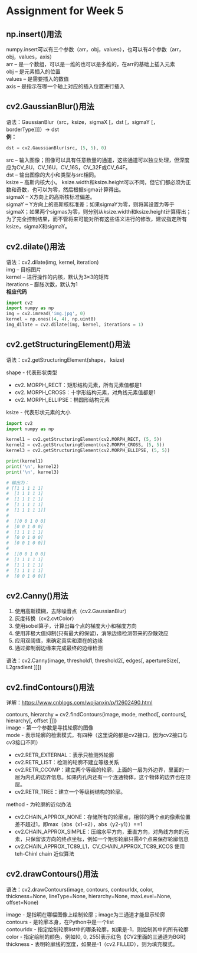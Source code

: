 # Assignment for Week 5
## np.insert()用法
numpy.insert可以有三个参数（arr，obj，values），也可以有4个参数（arr，obj，values，axis）  
arr – 是一个数组，可以是一维的也可以是多维的，在arr的基础上插入元素  
obj – 是元素插入的位置  
values – 是需要插入的数值  
axis – 是指示在哪一个轴上对应的插入位置进行插入  
## cv2.GaussianBlur()用法
语法：GaussianBlur（src，ksize，sigmaX [，dst [，sigmaY [，borderType]]]）-> dst  
**例：**
```python
dst = cv2.GaussianBlur(src, (5, 5), 0)
```
src – 输入图像；图像可以具有任意数量的通道，这些通道可以独立处理，但深度应为CV_8U，CV_16U，CV_16S，CV_32F或CV_64F。  
dst – 输出图像的大小和类型与src相同。  
ksize – 高斯内核大小。 ksize.width和ksize.height可以不同，但​​它们都必须为正数和奇数，也可以为零，然后根据sigma计算得出。  
sigmaX – X方向上的高斯核标准偏差。  
sigmaY – Y方向上的高斯核标准差；如果sigmaY为零，则将其设置为等于sigmaX；如果两个sigmas为零，则分别从ksize.width和ksize.height计算得出；为了完全控制结果，而不管将来可能对所有这些语义进行的修改，建议指定所有ksize，sigmaX和sigmaY。  
## cv2.dilate()用法
语法：cv2.dilate(img, kernel, iteration)  
img – 目标图片  
kernel – 进行操作的内核，默认为3×3的矩阵  
iterations – 膨胀次数，默认为1  
**相应代码**
```python
import cv2
import numpy as np
img = cv2.imread('img.jpg', 0)
kernel = np.ones((4, 4), np.uint8)
img_dilate = cv2.dilate(img, kernel, iterations = 1)
```
## cv2.getStructuringElement()用法
语法：cv2.getStructuringElement(shape， ksize)  

shape - 代表形状类型  
* cv2. MORPH_RECT：矩形结构元素，所有元素值都是1
* cv2. MORPH_CROSS：十字形结构元素，对角线元素值都是1
* cv2. MORPH_ELLIPSE：椭圆形结构元素  

ksize - 代表形状元素的大小  
```python
import cv2
import numpy as np

kernel1 = cv2.getStructuringElement(cv2.MORPH_RECT, (5, 5))
kernel2 = cv2.getStructuringElement(cv2.MORPH_CROSS, (5, 5))
kernel3 = cv2.getStructuringElement(cv2.MORPH_ELLIPSE, (5, 5))

print(kernel1)
print('\n', kernel2)
print('\n', kernel3)

# 输出为：
# [[1 1 1 1 1]
#  [1 1 1 1 1]
#  [1 1 1 1 1]
#  [1 1 1 1 1]
#  [1 1 1 1 1]]
# 
#  [[0 0 1 0 0]
#  [0 0 1 0 0]
#  [1 1 1 1 1]
#  [0 0 1 0 0]
#  [0 0 1 0 0]]
# 
#  [[0 0 1 0 0]
#  [1 1 1 1 1]
#  [1 1 1 1 1]
#  [1 1 1 1 1]
#  [0 0 1 0 0]]
```
## cv2.Canny()用法
1. 使用高斯模糊，去除噪音点（cv2.GaussianBlur）
2. 灰度转换（cv2.cvtColor）
3. 使用sobel算子，计算出每个点的梯度大小和梯度方向
4. 使用非极大值抑制(只有最大的保留)，消除边缘检测带来的杂散效应
5. 应用双阈值，来确定真实和潜在的边缘
6. 通过抑制弱边缘来完成最终的边缘检测

语法：cv2.Canny(image, threshold1, threshold2[, edges[, apertureSize[, L2gradient ]]]) 

## cv2.findContours()用法
详解：<https://www.cnblogs.com/wojianxin/p/12602490.html>

contours, hierarchy = cv2.findContours(image, mode, method[, contours[, hierarchy[, offset ]]])  
image - 第一个参数是寻找轮廓的图像  
mode - 表示轮廓的检索模式，有四种（这里说的都是cv2接口，因为cv2接口与cv3接口不同）
* cv2.RETR_EXTERNAL：表示只检测外轮廓
* cv2.RETR_LIST：检测的轮廓不建立等级关系
* cv2.RETR_CCOMP：建立两个等级的轮廓，上面的一层为外边界，里面的一层为内孔的边界信息。如果内孔内还有一个连通物体，这个物体的边界也在顶层。
* cv2.RETR_TREE：建立一个等级树结构的轮廓。

method - 为轮廓的近似办法
* cv2.CHAIN_APPROX_NONE：存储所有的轮廓点，相邻的两个点的像素位置差不超过1，即max（abs（x1-x2），abs（y2-y1））==1
* cv2.CHAIN_APPROX_SIMPLE：压缩水平方向，垂直方向，对角线方向的元素，只保留该方向的终点坐标，例如一个矩形轮廓只需4个点来保存轮廓信息
* cv2.CHAIN_APPROX_TC89_L1，CV_CHAIN_APPROX_TC89_KCOS 使用teh-Chinl chain 近似算法

## cv2.drawContours()用法
语法：cv2.drawContours(image, contours, contourIdx, color, thickness=None, lineType=None, hierarchy=None, maxLevel=None, offset=None)

image - 是指明在哪幅图像上绘制轮廓；image为三通道才能显示轮廓  
contours - 是轮廓本身，在Python中是一个list  
contourIdx - 指定绘制轮廓list中的哪条轮廓，如果是-1，则绘制其中的所有轮廓  
color - 指定绘制的颜色，例如(0, 0, 255)表示红色【CV2里面的三通道为BGR】
thickness - 表明轮廓线的宽度，如果是-1（cv2.FILLED），则为填充模式。  
